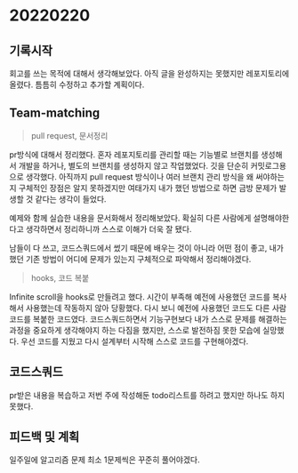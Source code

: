 # 20220220

## 기록시작

회고를 쓰는 목적에 대해서 생각해보았다. 아직 글을 완성하지는 못했지만 레포지토리에 올렸다. 틈틈히 수정하고 추가할 계획이다.

## Team-matching

> pull request, 문서정리

pr방식에 대해서 정리했다. 혼자 레포지토리를 관리할 때는 기능별로 브랜치를 생성해서 개발을 하거나, 별도의 브랜치를 생성하지 않고 작업했었다. 깃을 단순히 커밋로그용으로 생각했다. 아직까지 pull request 방식이나 여러 브랜치 관리 방식을 왜 써야하는지 구체적인 장점은 알지 못하겠지만 여태가지 내가 했던 방법으로 하면 금방 문제가 발생할 것 같다는 생각이 들었다.

예제와 함께 실습한 내용을 문서화해서 정리해보았다. 확실히 다른 사람에게 설명해야한다고 생각하면서 정리하니까 스스로 이해가 더욱 잘 됐다.

남들이 다 쓰고, 코드스쿼드에서 썼기 때문에 배우는 것이 아니라 어떤 점이 좋고, 내가 했던 기존 방법이 어디에 문제가 있는지 구체적으로 파악해서 정리해야겠다.

> hooks, 코드 복붙

Infinite scroll을 hooks로 만들려고 했다. 시간이 부족해 예전에 사용했던 코드를 복사해서 사용했는데 작동하지 않아 당황했다. 다시 보니 예전에 사용했던 코드도 다른 사람 코드를 복붙한 코드였다. 코드스쿼드하면서 기능구현보다 내가 스스로 문제를 해결하는 과정을 중요하게 생각해야지 하는 다짐을 했지만, 스스로 발전하짐 못한 모습에 실망했다. 우선 코드를 지웠고 다시 설계부터 시작해 스스로 코드를 구현해야겠다.

## 코드스쿼드

pr받은 내용을 복습하고 저번 주에 작성해둔 todo리스트를 하려고 했지만 하나도 하지 못했다.

## 피드백 및 계획

일주일에 알고리즘 문제 최소 1문제씩은 꾸준히 풀어야겠다.
